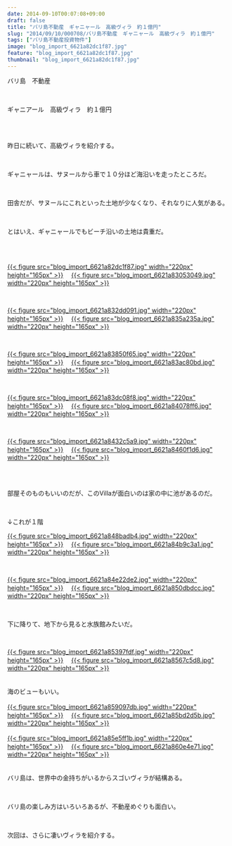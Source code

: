 ```yaml
---
date: 2014-09-10T00:07:08+09:00
draft: false
title: "バリ島不動産　ギャニャール　高級ヴィラ　約１億円"
slug: "2014/09/10/000708/バリ島不動産　ギャニャール　高級ヴィラ　約１億円"
tags: ["バリ島不動産投資物件"]
image: "blog_import_6621a82dc1f87.jpg"
feature: "blog_import_6621a82dc1f87.jpg"
thumbnail: "blog_import_6621a82dc1f87.jpg"
---
```

<p>バリ島　不動産</p><br/><p>ギャニアール　高級ヴィラ　約１億円</p><br/><br/><p>昨日に続いて、高級ヴィラを紹介する。</p><br/><p>ギャニャールは、サヌールから車で１０分ほど海沿いを走ったところだ。</p><br/><p>田舎だが、サヌールにこれといった土地が少なくなり、それなりに人気がある。</p><br/><p>とはいえ、ギャニャールでもビーチ沿いの土地は貴重だ。</p><br/><br/><p><a href="blog_import_6621a82f06422.jpg">{{< figure src="blog_import_6621a82dc1f87.jpg" width="220px" height="165px" >}}</a> 　<a href="blog_import_6621a831a02b1.jpg">{{< figure src="blog_import_6621a83053049.jpg" width="220px" height="165px" >}}</a> </p><br/><p><a href="blog_import_6621a8341f182.jpg">{{< figure src="blog_import_6621a832dd091.jpg" width="220px" height="165px" >}}</a> 　<a href="blog_import_6621a836d90ae.jpg">{{< figure src="blog_import_6621a835a235a.jpg" width="220px" height="165px" >}}</a> </p><br/><p><a href="blog_import_6621a83987a0e.jpg">{{< figure src="blog_import_6621a83850f65.jpg" width="220px" height="165px" >}}</a> 　<a href="blog_import_6621a83c0b65d.jpg">{{< figure src="blog_import_6621a83ac80bd.jpg" width="220px" height="165px" >}}</a> </p><br/><p><a href="blog_import_6621a83f08384.jpg">{{< figure src="blog_import_6621a83dc08f8.jpg" width="220px" height="165px" >}}</a> 　<a href="blog_import_6621a841dfcff.jpg">{{< figure src="blog_import_6621a84078ff6.jpg" width="220px" height="165px" >}}</a> </p><br/><p><a href="blog_import_6621a844607fa.jpg">{{< figure src="blog_import_6621a8432c5a9.jpg" width="220px" height="165px" >}}</a> 　<a href="blog_import_6621a8476be17.jpg">{{< figure src="blog_import_6621a8460f1d6.jpg" width="220px" height="165px" >}}</a> </p><br/><br/><p>部屋そのものもいいのだが、このVillaが面白いのは家の中に池があるのだ。</p><br/><p>↓これが１階</p><p><a href="blog_import_6621a849f3ad3.jpg">{{< figure src="blog_import_6621a848badb4.jpg" width="220px" height="165px" >}}</a> 　<a href="blog_import_6621a84cd6e13.jpg">{{< figure src="blog_import_6621a84b9c3a1.jpg" width="220px" height="165px" >}}</a> </p><br/><p><a href="blog_import_6621a84f63bfd.jpg">{{< figure src="blog_import_6621a84e22de2.jpg" width="220px" height="165px" >}}</a> 　<a href="blog_import_6621a8521fe62.jpg">{{< figure src="blog_import_6621a850dbdcc.jpg" width="220px" height="165px" >}}</a> </p><p><a href="o0640048013061765902.jpg"></a></p><br/><p>下に降りて、地下から見ると水族館みたいだ。</p><br/><p><a href="blog_import_6621a854f003e.jpg">{{< figure src="blog_import_6621a85397fdf.jpg" width="220px" height="165px" >}}</a> 　<a href="blog_import_6621a857b1f7f.jpg">{{< figure src="blog_import_6621a8567c5d8.jpg" width="220px" height="165px" >}}</a> <br/><br/><br/>海のビューもいい。<br/><br/><a href="blog_import_6621a85a46031.jpg">{{< figure src="blog_import_6621a859097db.jpg" width="220px" height="165px" >}}</a> 　<a href="blog_import_6621a85d1f06c.jpg">{{< figure src="blog_import_6621a85bd2d5b.jpg" width="220px" height="165px" >}}</a> <br/><a href="o0640048013061761044.jpg"></a><br/><a href="blog_import_6621a85f9e9af.jpg">{{< figure src="blog_import_6621a85e5ff1b.jpg" width="220px" height="165px" >}}</a> 　<a href="blog_import_6621a8623096c.jpg">{{< figure src="blog_import_6621a860e4e71.jpg" width="220px" height="165px" >}}</a> <br/><br/><br/>バリ島は、世界中の金持ちがいるからスゴいヴィラが結構ある。</p><br/><p>バリ島の楽しみ方はいろいろあるが、不動産めぐりも面白い。</p><br/><p>次回は、さらに凄いヴィラを紹介する。</p><br/><br/><br/>

